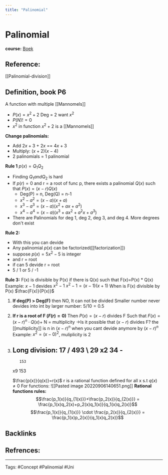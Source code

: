 ```yaml
---
title: "Palinomial"
---
```


# Palinomial
**course:**
[Boek](file:///C:/Users/Maant/Downloads/Calculus%20A%20Complete%20Course%20(Seventh%20Edition)%20(Robert%20Alexander%20Adams,%20Christopher%20Essex)%20(z-lib.org).pdf)
## Reference:
[[Palinomial-division]]
## Definition, book P6
A function with multiple [[Mannomels]]
- $P(x) = x^{2}+ 2$ Deg = 2 want $x^2$
- $P(N) != 0$
- $x^2$ in function  $x^2+2$ is a [[Mannomels]]

**Change palinomials:**
- Add $2x + 3$   +  $2x$ == $4x + 3$
- Multiply: $(x+2)(x-4)$
- 2 palinomials = 1 palinomial

**Rule 1** $p(x)=Q_{1} Q_2$
- Finding $Q_{1} and Q_2$ is hard
- If $p(r)=0$ and r = a root of func p, there exists a palinomial $Q(x)$ such that $P(x) = (x-r)Q(x)$
	- Deg(P) = n, Deg(Q) = n-1 
	- $x^{2}- a^{2}= (x-a)(x+a)$
	- $x^{3}- a^{3}= (x-a)(x^2+ax+a^2)$
	- $x^{4}- a^{4}= (x-a)(x^3+ax^2+a^2x+a^3)$
- There are Palinomials for deg 1, deg 2, deg 3, and deg 4. More degrees don't exist

**Rule 2:**
- With this you can devide 
- Any palinomial $p(x)$ can be factorized([[factorization]])
- suppose $p(x) = 5x^{2}- 5$ is integer
- and r = root
- if can 5 devide r = root
- 5 / 1 or 5 / -1

**Rule 3:**
F(x) is divisible by P(x) if there is Q(x) such that F(x)=P(x) * Q(x)
Example: $x-1$ devides $x^2 - 1$
$x^2-1=(x-1)(x+1)$
When is F(x) divisible by P(x) $\frac{F(x)}{P(x)}$
1. **If deg(P) > Deg(F)** then NO, It can not be divided
	Smaller number never devides into int by larger number: $5 / 10 = 0.5$
2. **If r is a root of F ($F(r)=0$)**
	Then $P(x)=(x-r)$ divides F
	Such that $F(x)=(x-r)^n \cdot Q(x)$+
	N = multiplicity
	->Is it possible that $(x-r)$ divides F? 
		the [[multiplicity]]  is n in $(x-r)^n$ when you cant devide anymore by $(x-r)^n$
		Example: 
		$x^{2}=(x-0)^2$, muliplicity is 2
3. **Long division:**
	17 / 493 \\ 29
	 x2  34       -
	 -------------
	      153
	 x9 153

	$\frac{p(x)}{q(x)}=r(x)$
	r is a rational function
	defined for all x s.t $q(x) \neq 0$
	For functions:
	![[Pasted image 20220906140651.png]]
**Rational functions rules:**
$$\frac{p_1(x)}{q_{1(x)}}+\frac{p_2(x)}{q_{2(x)}} = \frac{p_1(x)q_2(x)+p_2(x)q_1(x)}{q_1(x)q_2(x)}$$
$$\frac{p_1(x)}{q_{1(x)}} \cdot \frac{p_2(x)}{q_{2(x)}} = \frac{p_1(x)p_2(x)}{q_1(x)q_2(x)}$$


## Backlinks

## Refrences:

---
Tags: #Concept #Palinomial #Uni 